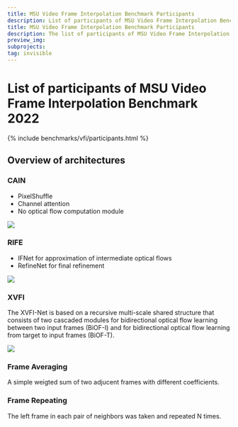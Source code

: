 ```yaml
---
title: MSU Video Frame Interpolation Benchmark Participants
description: List of participants of MSU Video Frame Interpolation Benchmark
title: MSU Video Frame Interpolation Benchmark Participants
description: The list of participants of MSU Video Frame Interpolation Benchmark
preview_img: 
subprojects:
tag: invisible
---
```


<link rel="stylesheet" href="/assets/css/benchmarks/style.css">
<script src="https://code.highcharts.com/highcharts.js"></script>
<script src="https://code.highcharts.com/modules/exporting.js"></script>
<script src="https://code.highcharts.com/modules/export-data.js"></script>
<script src="https://code.highcharts.com/modules/accessibility.js"></script>
<script src="https://ajax.googleapis.com/ajax/libs/jquery/1.8.2/jquery.min.js"></script>
<script src="https://code.highcharts.com/highcharts-more.js"></script>
<link rel="stylesheet" type="text/css" href="https://cdn.datatables.net/1.10.22/css/jquery.dataTables.css">
<script type="text/javascript" charset="utf8"
   src="https://cdn.datatables.net/1.10.22/js/jquery.dataTables.js"></script>
<link rel="stylesheet" href="/assets/css/benchmarks/upscalers/style.css">
<link rel="stylesheet" href="https://cdnjs.cloudflare.com/ajax/libs/font-awesome/4.7.0/css/font-awesome.min.css">

# List of participants of MSU Video Frame Interpolation Benchmark 2022

<div id="buttons"></div>
<script>
	__set_menu_buttons([
	['Home', '/benchmarks/video-frame-interpolation.html'],
	['Participants','video-frame-interpolation-participants.html'], 
    ['Dataset', '/benchmarks/video-frame-interpolation-dataset.html'],
	['Evaluation methodology', '/benchmarks/video-frame-interpolation-methodology.html'],
    ['How to participate', '/benchmarks/video-frame-interpolation.html#participate'],
    ['Contact us', '/benchmarks/video-frame-interpolation.html#contacts']
	], 'Participants')
</script>

<div class="current_content" markdown="1">


{% include benchmarks/vfi/participants.html %}

## Overview of architectures

### CAIN
* PixelShuffle
* Channel attention
* No optical flow computation module

<img src="https://storage.videoprocessing.ai/benchmarks/vfi/architectures/cain.webp"/>

### RIFE
* IFNet for approximation of intermediate optical flows
* RefineNet for final refinement

<img src="https://storage.videoprocessing.ai/benchmarks/vfi/architectures/rife.webp"/>

### XVFI
The XVFI-Net is based on a recursive multi-scale shared structure that consists of two cascaded modules for bidirectional optical flow learning between two input frames (BiOF-I) and for bidirectional optical flow learning from target to input frames (BiOF-T).

<img src="https://storage.videoprocessing.ai/benchmarks/vfi/architectures/xvfi.webp"/>

### Frame Averaging
A simple weigted sum of two adjucent frames with different coefficients. 

### Frame Repeating
The left frame in each pair of neighbors was taken and repeated N times.